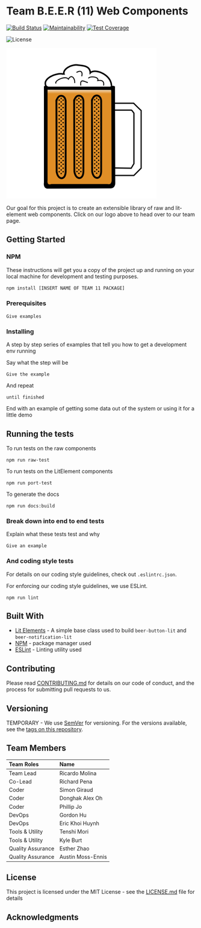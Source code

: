 # Team B.E.E.R (11) Web Components

[![Build Status](https://travis-ci.com/ucsd-cse112/Team11.svg?token=fWJAAQS1tpDVdKvzGfj7&branch=master)](https://travis-ci.com/ucsd-cse112/Team11)
[![Maintainability](https://api.codeclimate.com/v1/badges/a99a88d28ad37a79dbf6/maintainability)](https://codeclimate.com/github/codeclimate/codeclimate/maintainability)
[![Test Coverage](https://api.codeclimate.com/v1/badges/a99a88d28ad37a79dbf6/test_coverage)](https://codeclimate.com/github/codeclimate/codeclimate/test_coverage)

<!-- TODO - Don't need if closed source -->
![License](https://img.shields.io/badge/License-MIT-yellow.svg)

<!-- TODO - Change the link when Esther migrates page to Team 11 repo -->
<a href="https://zhaoesther.github.io/cse112-team11-website/"><img src="src/raw-beer/Raw-Brand/beer_team_logo.png" height="400" width="400" ></a>

Our goal for this project is to create an extensible library of raw and lit-element web components. Click on our logo above to head over to our team page. 

## Getting Started

### NPM

These instructions will get you a copy of the project up and running on your local machine for development and testing purposes. 

```
npm install [INSERT NAME OF TEAM 11 PACKAGE]
```

<!-- TODO - Git instructions? -->

### Prerequisites

<!-- TODO - Put testcafe and stuff like that -->

```
Give examples
```

### Installing

<!-- NPM takes care of these stuff so not sure what to put here, maybe unnecessary -->

A step by step series of examples that tell you how to get a development env running

Say what the step will be

```
Give the example
```

And repeat

```
until finished
```

End with an example of getting some data out of the system or using it for a little demo

## Running the tests

To run tests on the raw components
```
npm run raw-test
```

To run tests on the LitElement components
```
npm run port-test
```

To generate the docs
```
npm run docs:build
```
### Break down into end to end tests
<!-- TODO - Ask the testers for details on this -->
Explain what these tests test and why

```
Give an example
```

### And coding style tests

For details on our coding style guidelines, check out `.eslintrc.json`. 

For enforcing our coding style guidelines, we use ESLint.

```
npm run lint
```

## Built With

<!-- TODO - Not sure what to put here. Maybe VSCode and stuff like that or is it just CSS, JQuery, LitElements? -->

* [Lit Elements](https://lit-element.polymer-project.org/) - A simple base class used to build `beer-button-lit` and `beer-notification-lit`
* [NPM](https://www.npmjs.com/) - package manager used
* [ESLint](https://eslint.org/) - Linting utility used

## Contributing

<!-- TODO - Don't know if we need this but the gist of this is so that if we decide to go opensource and people want to contribute, these will be how contributions are organized.  -->

Please read [CONTRIBUTING.md](CONTRIBUTING.md) for details on our code of conduct, and the process for submitting pull requests to us.

## Versioning

<!-- TODO - Adopt a versioning guideline on meeting -->

TEMPORARY - We use [SemVer](http://semver.org/) for versioning. For the versions available, see the [tags on this repository](https://github.com/your/project/tags). 

## Team Members

<!-- TODO - We should probably change the roles up because we only stuck with it on Sprint 0 -->

| Team Roles        | Name             |
|:------------------|:-----------------|
| Team Lead         | Ricardo Molina   |
| Co-Lead           | Richard Pena     |
| Coder             | Simon Giraud     |
| Coder             | Donghak Alex Oh  |
| Coder             | Phillip Jo       |
| DevOps            | Gordon Hu        |
| DevOps            | Eric Khoi Huynh  |
| Tools & Utility   | Tenshi Mori      |
| Tools & Utility   | Kyle Burt        |
| Quality Assurance | Esther Zhao      |
| Quality Assurance | Austin Moss-Ennis|

## License

<!-- TODO - Don't need if closed source -->

This project is licensed under the MIT License - see the [LICENSE.md](LICENSE.md) file for details

## Acknowledgments

<!-- TODO - Decide what we want to put here. Looks like other teams are putting SauceLabs or BrowserStack if they got some free stuff but otherwise, I don't see anything -->
